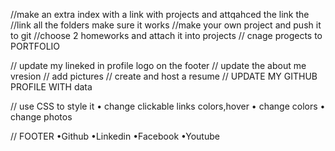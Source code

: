 //make an extra index with a link with projects and attqahced the link the
//link all the folders make sure it works
//make your own project and push it to git
//choose 2 homeworks and attach it into projects
// cnage progects to PORTFOLIO

// update my lineked in profile logo on the footer
// update the about me vresion
// add pictures
// create and host a resume
// UPDATE MY GITHUB PROFILE WITH data

// use CSS to style it
• change clickable links colors,hover
• change colors
• change photos

// FOOTER
•Github
•Linkedin
•Facebook
•Youtube
